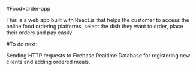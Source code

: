 #Food=order-app

This is a web app built with React.js that helps the customer to access the online food ordering platforms, select the dish they want to order,
place their orders and pay easily

#To do next:

Sending HTTP requests to Firebase Realtime Database for registering new clients and adding ordered meals.
